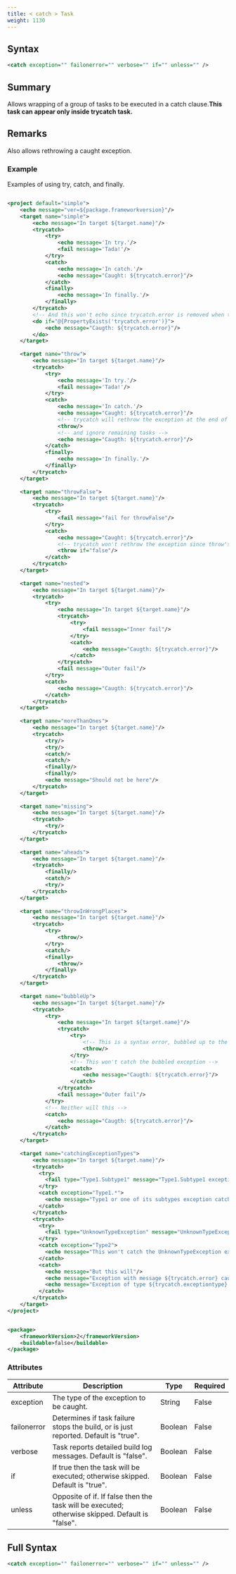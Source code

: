 ```yaml
---
title: < catch > Task
weight: 1130
---
```

## Syntax
```xml
<catch exception="" failonerror="" verbose="" if="" unless="" />
```
## Summary ##
Allows wrapping of a group of tasks to be executed in a catch clause.**This task can appear only inside trycatch task.**

## Remarks ##
Also allows rethrowing a caught exception.

### Example ###
Examples of using try, catch, and finally.


```xml

<project default="simple">
    <echo message="ver=${package.frameworkversion}"/>
    <target name="simple">
        <echo message="In target ${target.name}"/>
        <trycatch>
            <try>
                <echo message='In try.'/>
                <fail message='Tada!'/>
            </try>
            <catch>
                <echo message='In catch.'/>
                <echo message="Caught: ${trycatch.error}"/>
            </catch>
            <finally>
                <echo message='In finally.'/>
            </finally>
        </trycatch>
        <!-- And this won't echo since trycatch.error is removed when trycatch goes out of scope -->
        <do if="@{PropertyExists('trycatch.error')}">
            <echo message="Caugth: ${trycatch.error}"/>
        </do>
    </target>
    
    <target name="throw">
        <echo message="In target ${target.name}"/>
        <trycatch>
            <try>
                <echo message='In try.'/>
                <fail message='Tada!'/>
            </try>
            <catch>
                <echo message='In catch.'/>
                <echo message="Caught: ${trycatch.error}"/>
                <!-- trycatch will rethrow the exception at the end of execution -->
                <throw/>
                <!-- and ignore remaining tasks -->
                <echo message="Caugth: ${trycatch.error}"/>
            </catch>
            <finally>
                <echo message='In finally.'/>
            </finally>
        </trycatch>
    </target>
    
    <target name="throwFalse">
        <echo message="In target ${target.name}"/>
        <trycatch>
            <try>
                <fail message="fail for throwFalse"/>
            </try>
            <catch>
                <echo message="Caught: ${trycatch.error}"/>
                <!-- trycatch won't rethrow the exception since throw's if attribute is false -->
                <throw if="false"/>
            </catch>
        </trycatch>
    </target>
    
    <target name="nested">
        <echo message="In target ${target.name}"/>
        <trycatch>
            <try>
                <echo message="In target ${target.name}"/>
                <trycatch>
                    <try>
                        <fail message="Inner fail"/>
                    </try>
                    <catch>
                        <echo message="Caugth: ${trycatch.error}"/>
                    </catch>
                </trycatch>
                <fail message="Outer fail"/>
            </try>
            <catch>
                <echo message="Caugth: ${trycatch.error}"/>
            </catch>
        </trycatch>
    </target>
    
    <target name="moreThanOnes">
        <echo message="In target ${target.name}"/>
        <trycatch>
            <try/>
            <try/>
            <catch/>
            <catch/>
            <finally/>
            <finally/>
            <echo message="Should not be here"/>
        </trycatch>
    </target>
    
    <target name="missing">
        <echo message="In target ${target.name}"/>
        <trycatch>
            <try/>
        </trycatch>
    </target>
    
    <target name="aheads">
        <echo message="In target ${target.name}"/>
        <trycatch>
            <finally/>
            <catch/>
            <try/>
        </trycatch>
    </target>
    
    <target name="throwInWrongPlaces">
        <echo message="In target ${target.name}"/>
        <trycatch>
            <try>
                <throw/>
            </try>
            <catch/>
            <finally>
                <throw/>
            </finally>
        </trycatch>
    </target>
    
    <target name="bubbleUp">
        <echo message="In target ${target.name}"/>
        <trycatch>
            <try>
                <echo message="In target ${target.name}"/>
                <trycatch>
                    <try>
                        <!-- This is a syntax error, bubbled up to the top for your correction -->
                        <throw/>
                    </try>
                    <!-- This won't catch the bubbled exception -->
                    <catch>
                        <echo message="Caugth: ${trycatch.error}"/>
                    </catch>
                </trycatch>
                <fail message="Outer fail"/>
            </try>
            <!-- Neither will this -->
            <catch>
                <echo message="Caugth: ${trycatch.error}"/>
            </catch>
        </trycatch>
    </target>
    
    <target name="catchingExceptionTypes">
        <echo message="In target ${target.name}"/>
        <trycatch>
          <try>
            <fail type="Type1.Subtype1" message="Type1.Subtype1 exception thrown!"/>
          </try>
          <catch exception="Type1.*">
            <echo message="Type1 or one of its subtypes exception catched"/>
          </catch>
        </trycatch>
        <trycatch>
          <try>
            <fail type="UnknownTypeException" message="UnknownTypeException thrown!"/>
          </try>
          <catch exception="Type2">
            <echo message="This won't catch the UnknownTypeException exception"/>
          </catch>
          <catch>
            <echo message="But this will"/>
            <echo message="Exception with message ${trycatch.error} caught."/>
            <echo message="Exception of type ${trycatch.exceptiontype} caught."/>
          </catch>
        </trycatch>
    </target>
</project>

```

```xml

<package>
    <frameworkVersion>2</frameworkVersion>
    <buildable>false</buildable>
</package>

```



### Attributes
| Attribute | Description | Type | Required |
| --------- | ----------- | ---- | -------- |
| exception | The type of the exception to be caught. | String | False |
| failonerror | Determines if task failure stops the build, or is just reported. Default is &quot;true&quot;. | Boolean | False |
| verbose | Task reports detailed build log messages.  Default is &quot;false&quot;. | Boolean | False |
| if | If true then the task will be executed; otherwise skipped. Default is &quot;true&quot;. | Boolean | False |
| unless | Opposite of if.  If false then the task will be executed; otherwise skipped. Default is &quot;false&quot;. | Boolean | False |

## Full Syntax
```xml
<catch exception="" failonerror="" verbose="" if="" unless="" />
```

